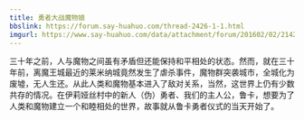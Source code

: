 ```yaml
---
title: 勇者大战魔物娘
bbslink: https://forum.say-huahuo.com/thread-2426-1-1.html
imgurl: https://www.say-huahuo.com/data/attachment/forum/201602/02/214202k9t70uwzyvf19vww.jpg
---
```


三十年之前，人与魔物之间虽有矛盾但还能保持和平相处的状态。然而，就在三十年前，离魔王城最近的莱米纳城竟然发生了虐杀事件，魔物群突袭城市，全城化为废墟，无人生还。从此人类和魔物基本进入了敌对关系，当然，这世界上仍有少数共存的情况。在伊莉娅丝村中的新人（伪）勇者、我们的主人公，鲁卡，想要为了人类和魔物建立一个和睦相处的世界，故事就从鲁卡勇者仪式的当天开始了。<!--more-->
